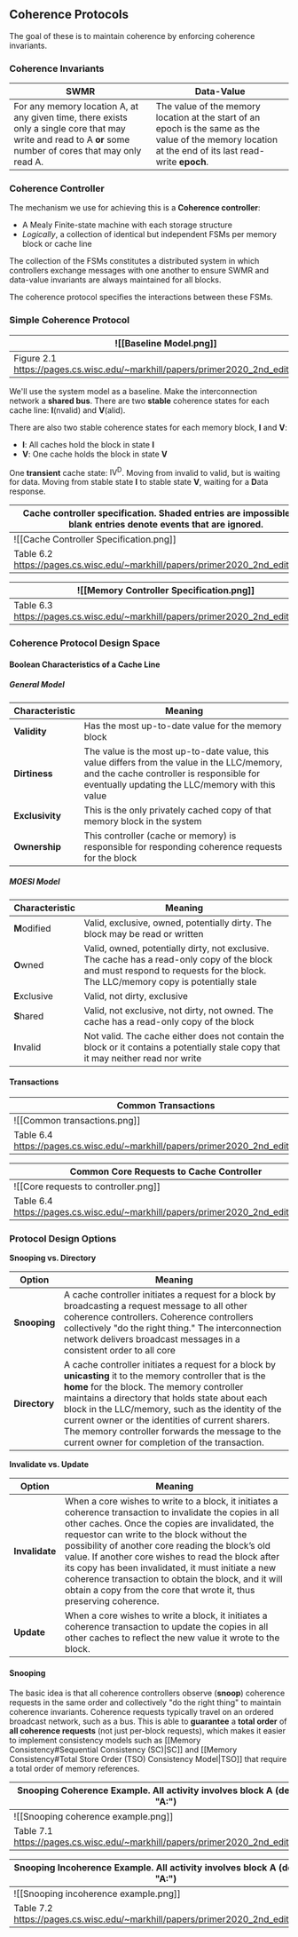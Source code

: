 ## Coherence Protocols

The goal of these is to maintain coherence by enforcing coherence invariants.

### Coherence Invariants

| SWMR                                                                                                                                                         | Data-Value                                                                                                                                             |
| ------------------------------------------------------------------------------------------------------------------------------------------------------------ | ------------------------------------------------------------------------------------------------------------------------------------------------------ |
| For any memory location A, at any given time, there exists only a single core that may write and read to A **or** some number of cores that may only read A. | The value of the memory location at the start of an epoch is the same as the value of the memory location at the end of its last read-write **epoch**. |

### Coherence Controller

The mechanism we use for achieving this is a **Coherence controller**:
- A Mealy Finite-state machine with each storage structure
- *Logically*, a collection of identical but independent FSMs per memory block or cache line

The collection of the FSMs constitutes a distributed system in which controllers exchange messages with one another to ensure SWMR and data-value invariants are always maintained for all blocks.

The coherence protocol specifies the interactions between these FSMs.

### Simple Coherence Protocol

| ![[Baseline Model.png]]                                                          |
| -------------------------------------------------------------------------------- |
| Figure 2.1 https://pages.cs.wisc.edu/~markhill/papers/primer2020_2nd_edition.pdf |

We'll use the system model as a baseline. Make the interconnection network a **shared bus**. There are two **stable** coherence states for each cache line: **I**(nvalid) and **V**(alid).

There are also two stable coherence states for each memory block, **I** and **V**:
- **I**: All caches hold the block in state **I**
- **V**: One cache holds the block in state **V**

One **transient** cache state: $\text{IV}^\text{D}$. Moving from invalid to valid, but is waiting for data. Moving from stable state **I** to stable state **V**, waiting for a **D**ata response.

| Cache controller specification. Shaded entries are impossible and blank entries denote events that are ignored. |
| --------------------------------------------------------------------------------------------------------------- |
| ![[Cache Controller Specification.png]]                                                                         |
| Table 6.2 https://pages.cs.wisc.edu/~markhill/papers/primer2020_2nd_edition.pdf                                 |

| ![[Memory Controller Specification.png]]                                        |
| ------------------------------------------------------------------------------- |
| Table 6.3 https://pages.cs.wisc.edu/~markhill/papers/primer2020_2nd_edition.pdf |

### Coherence Protocol Design Space

#### Boolean Characteristics of a Cache Line

##### General Model

| Characteristic  | Meaning                                                                                                                                                                                     |
| --------------- | ------------------------------------------------------------------------------------------------------------------------------------------------------------------------------------------- |
| **Validity**    | Has the most up-to-date value for the memory block                                                                                                                                          |
| **Dirtiness**   | The value is the most up-to-date value, this value differs from the value in the LLC/memory, and the cache controller is responsible for eventually updating the LLC/memory with this value |
| **Exclusivity** | This is the only privately cached copy of that memory block in the system                                                                                                                   |
| **Ownership**   | This controller (cache or memory) is responsible for responding coherence requests for the block                                                                                            |

##### MOESI Model

| Characteristic | Meaning                                                                                                                                                                          |
| -------------- | -------------------------------------------------------------------------------------------------------------------------------------------------------------------------------- |
| **M**odified   | Valid, exclusive, owned, potentially dirty. The block may be read or written                                                                                                     |
| **O**wned      | Valid, owned, potentially dirty, not exclusive. The cache has a read-only copy of the block and must respond to requests for the block. The LLC/memory copy is potentially stale |
| **E**xclusive  | Valid, not dirty, exclusive                                                                                                                                                      |
| **S**hared     | Valid, not exclusive, not dirty, not owned. The cache has a read-only copy of the block                                                                                          |
| **I**nvalid    | Not valid. The cache either does not contain the block or it contains a potentially stale copy that it may neither read nor write                                                |
#### Transactions

| Common Transactions                                                             |
| ------------------------------------------------------------------------------- |
| ![[Common transactions.png]]                                                    |
| Table 6.4 https://pages.cs.wisc.edu/~markhill/papers/primer2020_2nd_edition.pdf |

| Common Core Requests to Cache Controller                                        |
| ------------------------------------------------------------------------------- |
| ![[Core requests to controller.png]]                                            |
| Table 6.4 https://pages.cs.wisc.edu/~markhill/papers/primer2020_2nd_edition.pdf |

### Protocol Design Options

**Snooping vs. Directory**

| Option        | Meaning                                                                                                                                                                                                                                                                                                                                                                                                                  |
| ------------- | ------------------------------------------------------------------------------------------------------------------------------------------------------------------------------------------------------------------------------------------------------------------------------------------------------------------------------------------------------------------------------------------------------------------------ |
| **Snooping**  | A cache controller initiates a request for a block by broadcasting a request message to all other coherence controllers. Coherence controllers collectively "do the right thing." The interconnection network delivers broadcast messages in a consistent order to all core                                                                                                                                              |
| **Directory** | A cache controller initiates a request for a block by **unicasting** it to the memory controller that is the **home** for the block. The memory controller maintains a directory that holds state about each block in the LLC/memory, such as the identity of the current owner or the identities of current sharers. The memory controller forwards the message to the current owner for completion of the transaction. |

**Invalidate vs. Update**

| Option         | Meaning                                                                                                                                                                                                                                                                                                                                                                                                                                                                                                   |
| -------------- | --------------------------------------------------------------------------------------------------------------------------------------------------------------------------------------------------------------------------------------------------------------------------------------------------------------------------------------------------------------------------------------------------------------------------------------------------------------------------------------------------------- |
| **Invalidate** | When a core wishes to write to a block, it initiates a coherence transaction to invalidate the copies in all other caches. Once the copies are invalidated, the requestor can write to the block without the possibility of another core reading the block’s old value. If another core wishes to read the block after its copy has been invalidated, it must initiate a new coherence transaction to obtain the block, and it will obtain a copy from the core that wrote it, thus preserving coherence. |
| **Update**     | When a core wishes to write a block, it initiates a coherence transaction to update the copies in all other caches to reflect the new value it wrote to the block.                                                                                                                                                                                                                                                                                                                                        |

#### Snooping

The basic idea is that all coherence controllers observe (**snoop**) coherence requests in the same order and collectively "do the right thing" to maintain coherence invariants. Coherence requests typically travel on an ordered broadcast network, such as a bus. This is able to **guarantee** a **total order** of **all coherence requests** (not just per-block requests), which makes it easier to implement consistency models such as [[Memory Consistency#Sequential Consistency (SC)|SC]] and [[Memory Consistency#Total Store Order (TSO) Consistency Model|TSO]] that require a total order of memory references.

| Snooping Coherence Example. All activity involves block A (denoted "A:")        |
| ------------------------------------------------------------------------------- |
| ![[Snooping coherence example.png]]                                             |
| Table 7.1 https://pages.cs.wisc.edu/~markhill/papers/primer2020_2nd_edition.pdf |

| Snooping Incoherence Example. All activity involves block A (denoted "A:")      |
| ------------------------------------------------------------------------------- |
| ![[Snooping incoherence example.png]]                                           |
| Table 7.2 https://pages.cs.wisc.edu/~markhill/papers/primer2020_2nd_edition.pdf |
